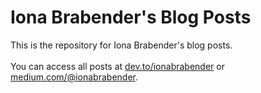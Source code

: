# Iona Brabender's Blog Posts

This is the repository for Iona Brabender's blog posts.<br></br>
You can access all posts at [dev.to/ionabrabender](https://dev.to/ionabrabender) or [medium.com/@ionabrabender](https://medium.com/@ionabrabender).<br></br>